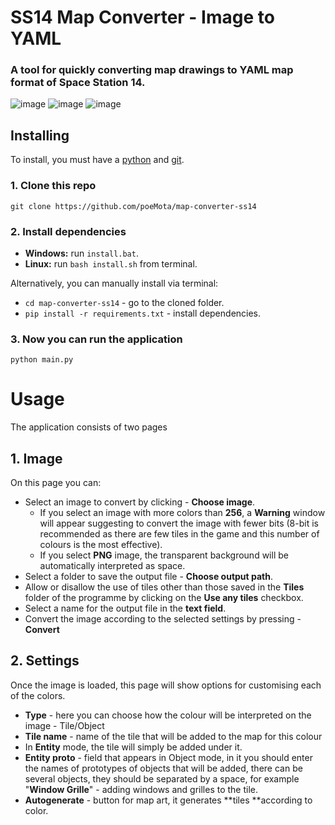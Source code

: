 # SS14 Map Converter - Image to YAML

### A tool for quickly converting map drawings to YAML map format of Space Station 14.
![image](https://github.com/user-attachments/assets/2b3bf4a3-9e1a-4f86-9afa-8f214f54e113)
![image](https://github.com/user-attachments/assets/81e55a4b-b6c6-4b69-bce0-82c254763d14)
![image](https://github.com/user-attachments/assets/6b0e3c3d-31ad-435d-ad0f-626a57629f70)


## Installing
To install, you must have a [python](https://www.python.org/downloads/) and [git](https://git-scm.com/downloads).
### 1. Clone this repo
```git clone https://github.com/poeMota/map-converter-ss14```

### 2. Install dependencies
- **Windows:** run `install.bat`.
- **Linux:** run `bash install.sh` from terminal.

Alternatively, you can manually install via terminal:
- `cd map-converter-ss14` - go to the cloned folder.
- `pip install -r requirements.txt` - install dependencies.

### 3. Now you can run the application
```python main.py```


# Usage
The application consists of two pages

## 1. Image
On this page you can:
- Select an image to convert by clicking - **Choose image**.
  - If you select an image with more colors than **256**, a **Warning** window will appear suggesting to convert the image with fewer bits (8-bit is recommended as there are few tiles in the game and this number of colours is the most effective).
  - If you select **PNG** image, the transparent background will be automatically interpreted as space.
- Select a folder to save the output file - **Choose output path**.
- Allow or disallow the use of tiles other than those saved in the **Tiles** folder of the programme by clicking on the **Use any tiles** checkbox.
- Select a name for the output file in the **text field**.
- Convert the image according to the selected settings by pressing - **Convert**

## 2. Settings
Once the image is loaded, this page will show options for customising each of the colors.

- **Type** - here you can choose how the colour will be interpreted on the image - Tile/Object
- **Tile name** - name of the tile that will be added to the map for this colour
 - In **Entity** mode, the tile will simply be added under it.
- **Entity proto** - field that appears in Object mode, in it you should enter the names of prototypes of objects that will be added, there can be several objects, they should be separated by a space, for example "**Window Grille**" - adding windows and grilles to the tile.
- **Autogenerate** - button for map art, it generates **tiles **according to color.
